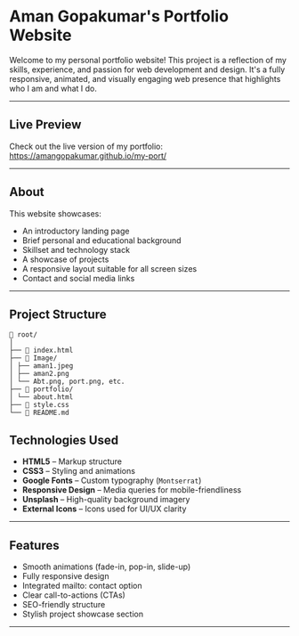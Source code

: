 # Aman Gopakumar's Portfolio Website

Welcome to my personal portfolio website! This project is a reflection of my skills, experience, and passion for web development and design. It's a fully responsive, animated, and visually engaging web presence that highlights who I am and what I do.

---

## Live Preview

Check out the live version of my portfolio: https://amangopakumar.github.io/my-port/  


---

## About

This website showcases:
- An introductory landing page
- Brief personal and educational background
- Skillset and technology stack
- A showcase of projects
- A responsive layout suitable for all screen sizes
- Contact and social media links

---

## Project Structure

```
📁 root/
│
├── 📄 index.html 
├── 📁 Image/ 
│ ├── aman1.jpeg
│ ├── aman2.png
│ └── Abt.png, port.png, etc.
├── 📁 portfolio/ 
│ └── about.html
├── 📄 style.css
└── 📄 README.md   
```




## Technologies Used

- **HTML5** – Markup structure
- **CSS3** – Styling and animations
- **Google Fonts** – Custom typography (`Montserrat`)
- **Responsive Design** – Media queries for mobile-friendliness
- **Unsplash** – High-quality background imagery
- **External Icons** – Icons used for UI/UX clarity

---

## Features

-  Smooth animations (fade-in, pop-in, slide-up)
-  Fully responsive design
-  Integrated mailto: contact option
-  Clear call-to-actions (CTAs)
-  SEO-friendly structure
-  Stylish project showcase section

---





